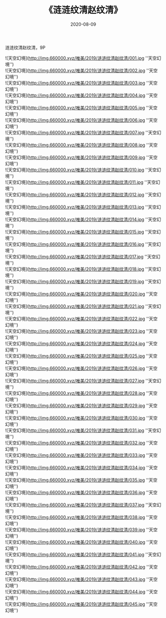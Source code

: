 ﻿---
layout: post
title:  《涟涟纹清赵纹清》
date:   2020-08-09
img: http://img.660000.xyz/唯美/2019/涟涟纹清赵纹清/000.jpg
categories: [美女, 清纯, 唯美]
---

涟涟纹清赵纹清，9P



![天空幻境](http://img.660000.xyz/唯美/2019/涟涟纹清赵纹清/001.jpg ''天空幻境'') <br>
![天空幻境](http://img.660000.xyz/唯美/2019/涟涟纹清赵纹清/002.jpg ''天空幻境'') <br>
![天空幻境](http://img.660000.xyz/唯美/2019/涟涟纹清赵纹清/003.jpg ''天空幻境'') <br>
![天空幻境](http://img.660000.xyz/唯美/2019/涟涟纹清赵纹清/004.jpg ''天空幻境'') <br>
![天空幻境](http://img.660000.xyz/唯美/2019/涟涟纹清赵纹清/005.jpg ''天空幻境'') <br>
![天空幻境](http://img.660000.xyz/唯美/2019/涟涟纹清赵纹清/006.jpg ''天空幻境'') <br>
![天空幻境](http://img.660000.xyz/唯美/2019/涟涟纹清赵纹清/007.jpg ''天空幻境'') <br>
![天空幻境](http://img.660000.xyz/唯美/2019/涟涟纹清赵纹清/008.jpg ''天空幻境'') <br>
![天空幻境](http://img.660000.xyz/唯美/2019/涟涟纹清赵纹清/009.jpg ''天空幻境'') <br>
![天空幻境](http://img.660000.xyz/唯美/2019/涟涟纹清赵纹清/010.jpg ''天空幻境'') <br>
![天空幻境](http://img.660000.xyz/唯美/2019/涟涟纹清赵纹清/011.jpg ''天空幻境'') <br>
![天空幻境](http://img.660000.xyz/唯美/2019/涟涟纹清赵纹清/012.jpg ''天空幻境'') <br>
![天空幻境](http://img.660000.xyz/唯美/2019/涟涟纹清赵纹清/013.jpg ''天空幻境'') <br>
![天空幻境](http://img.660000.xyz/唯美/2019/涟涟纹清赵纹清/014.jpg ''天空幻境'') <br>
![天空幻境](http://img.660000.xyz/唯美/2019/涟涟纹清赵纹清/015.jpg ''天空幻境'') <br>
![天空幻境](http://img.660000.xyz/唯美/2019/涟涟纹清赵纹清/016.jpg ''天空幻境'') <br>
![天空幻境](http://img.660000.xyz/唯美/2019/涟涟纹清赵纹清/017.jpg ''天空幻境'') <br>
![天空幻境](http://img.660000.xyz/唯美/2019/涟涟纹清赵纹清/018.jpg ''天空幻境'') <br>
![天空幻境](http://img.660000.xyz/唯美/2019/涟涟纹清赵纹清/019.jpg ''天空幻境'') <br>
![天空幻境](http://img.660000.xyz/唯美/2019/涟涟纹清赵纹清/020.jpg ''天空幻境'') <br>
![天空幻境](http://img.660000.xyz/唯美/2019/涟涟纹清赵纹清/021.jpg ''天空幻境'') <br>
![天空幻境](http://img.660000.xyz/唯美/2019/涟涟纹清赵纹清/022.jpg ''天空幻境'') <br>
![天空幻境](http://img.660000.xyz/唯美/2019/涟涟纹清赵纹清/023.jpg ''天空幻境'') <br>
![天空幻境](http://img.660000.xyz/唯美/2019/涟涟纹清赵纹清/024.jpg ''天空幻境'') <br>
![天空幻境](http://img.660000.xyz/唯美/2019/涟涟纹清赵纹清/025.jpg ''天空幻境'') <br>
![天空幻境](http://img.660000.xyz/唯美/2019/涟涟纹清赵纹清/026.jpg ''天空幻境'') <br>
![天空幻境](http://img.660000.xyz/唯美/2019/涟涟纹清赵纹清/027.jpg ''天空幻境'') <br>
![天空幻境](http://img.660000.xyz/唯美/2019/涟涟纹清赵纹清/028.jpg ''天空幻境'') <br>
![天空幻境](http://img.660000.xyz/唯美/2019/涟涟纹清赵纹清/029.jpg ''天空幻境'') <br>
![天空幻境](http://img.660000.xyz/唯美/2019/涟涟纹清赵纹清/030.jpg ''天空幻境'') <br>
![天空幻境](http://img.660000.xyz/唯美/2019/涟涟纹清赵纹清/031.jpg ''天空幻境'') <br>
![天空幻境](http://img.660000.xyz/唯美/2019/涟涟纹清赵纹清/032.jpg ''天空幻境'') <br>
![天空幻境](http://img.660000.xyz/唯美/2019/涟涟纹清赵纹清/033.jpg ''天空幻境'') <br>
![天空幻境](http://img.660000.xyz/唯美/2019/涟涟纹清赵纹清/034.jpg ''天空幻境'') <br>
![天空幻境](http://img.660000.xyz/唯美/2019/涟涟纹清赵纹清/035.jpg ''天空幻境'') <br>
![天空幻境](http://img.660000.xyz/唯美/2019/涟涟纹清赵纹清/036.jpg ''天空幻境'') <br>
![天空幻境](http://img.660000.xyz/唯美/2019/涟涟纹清赵纹清/037.jpg ''天空幻境'') <br>
![天空幻境](http://img.660000.xyz/唯美/2019/涟涟纹清赵纹清/038.jpg ''天空幻境'') <br>
![天空幻境](http://img.660000.xyz/唯美/2019/涟涟纹清赵纹清/039.jpg ''天空幻境'') <br>
![天空幻境](http://img.660000.xyz/唯美/2019/涟涟纹清赵纹清/040.jpg ''天空幻境'') <br>
![天空幻境](http://img.660000.xyz/唯美/2019/涟涟纹清赵纹清/041.jpg ''天空幻境'') <br>
![天空幻境](http://img.660000.xyz/唯美/2019/涟涟纹清赵纹清/042.jpg ''天空幻境'') <br>
![天空幻境](http://img.660000.xyz/唯美/2019/涟涟纹清赵纹清/043.jpg ''天空幻境'') <br>
![天空幻境](http://img.660000.xyz/唯美/2019/涟涟纹清赵纹清/044.jpg ''天空幻境'') <br>
![天空幻境](http://img.660000.xyz/唯美/2019/涟涟纹清赵纹清/045.jpg ''天空幻境'') <br>
